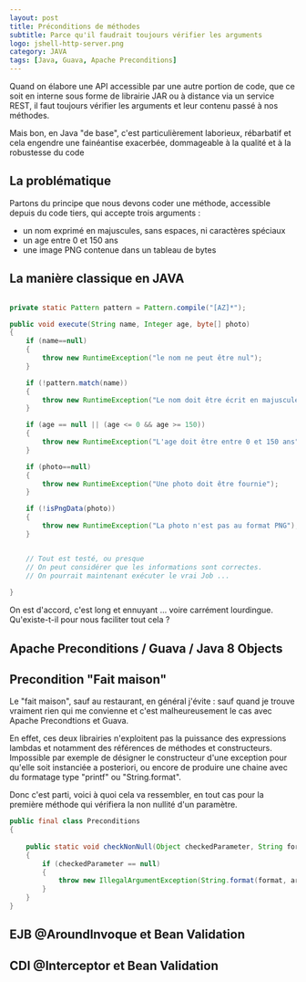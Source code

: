```yaml
---
layout: post
title: Préconditions de méthodes
subtitle: Parce qu'il faudrait toujours vérifier les arguments
logo: jshell-http-server.png
category: JAVA
tags: [Java, Guava, Apache Preconditions]
---
```


<div class="intro" markdown='1'>
Quand on élabore une API accessible par une autre portion de code, que ce soit
en interne sous forme de librairie JAR ou à distance via un service REST, il faut
toujours vérifier les arguments et leur contenu passé à nos méthodes.

Mais bon, en Java "de base", c'est particulièrement laborieux, rébarbatif et cela
engendre une fainéantise exacerbée, dommageable à la qualité et à la robustesse du code



</div>

<!--excerpt-->

## La problématique


Partons du principe que nous devons coder une méthode, accessible depuis du code tiers, qui accepte trois arguments :
* un nom exprimé en majuscules, sans espaces, ni caractères spéciaux
* un age entre 0 et 150 ans
* une image PNG contenue dans un tableau de bytes

## La manière classique en JAVA

```java

private static Pattern pattern = Pattern.compile("[AZ]*");

public void execute(String name, Integer age, byte[] photo)
{
    if (name==null)
    {
        throw new RuntimeException("le nom ne peut être nul");
    }

    if (!pattern.match(name))
    {
        throw new RuntimeException("Le nom doit être écrit en majuscules");
    }   

    if (age == null || (age <= 0 && age >= 150))
    {
        throw new RuntimeException("L'age doit être entre 0 et 150 ans");
    }

    if (photo==null)
    {
        throw new RuntimeException("Une photo doit être fournie");
    }

    if (!isPngData(photo))
    {
        throw new RuntimeException("La photo n'est pas au format PNG");
    }


    // Tout est testé, ou presque
    // On peut considérer que les informations sont correctes.
    // On pourrait maintenant exécuter le vrai Job ...
  
}

```

On est d'accord, c'est long et ennuyant ... voire carrément lourdingue.
Qu'existe-t-il pour nous faciliter tout cela ?

## Apache Preconditions / Guava / Java 8 Objects

## Precondition "Fait maison"

Le "fait maison", sauf au restaurant, en général j'évite : sauf quand je trouve vraiment rien qui me convienne et c'est malheureusement 
le cas avec Apache Precondtions et Guava.

En effet, ces deux librairies n'exploitent pas la puissance des expressions lambdas et notamment des références de méthodes et constructeurs.
Impossible par exemple de désigner le constructeur d'une exception pour qu'elle soit instanciée a posteriori, ou encore de produire une chaine
avec du formatage type "printf" ou "String.format".

Donc c'est parti, voici à quoi cela va ressembler, en tout cas pour la première méthode qui vérifiera la non nullité d'un paramètre.

```java
public final class Preconditions
{
    
    public static void checkNonNull(Object checkedParameter, String format, Object... args)
    {
        if (checkedParameter == null) 
        {
            throw new IllegalArgumentException(String.format(format, args));
        }
    }
}
```



## EJB @AroundInvoque et Bean Validation

## CDI @Interceptor et Bean Validation




